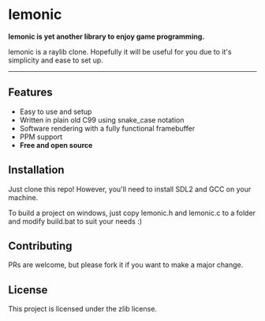 # lemonic

**lemonic is yet another library to enjoy game programming.**

lemonic is a raylib clone. Hopefully it will be useful for you due to it's simplicity and ease to set up.

---

## Features
- Easy to use and setup
- Written in plain old C99 using snake_case notation
- Software rendering with a fully functional framebuffer
- PPM support
- **Free and open source**

## Installation

Just clone this repo! However, you'll need to install SDL2 and GCC on your machine.

To build a project on windows, just copy lemonic.h and lemonic.c to a folder and modify build.bat to suit your needs :)

## Contributing

PRs are welcome, but please fork it if you want to make a major change.

## License 

This project is licensed under the zlib license.